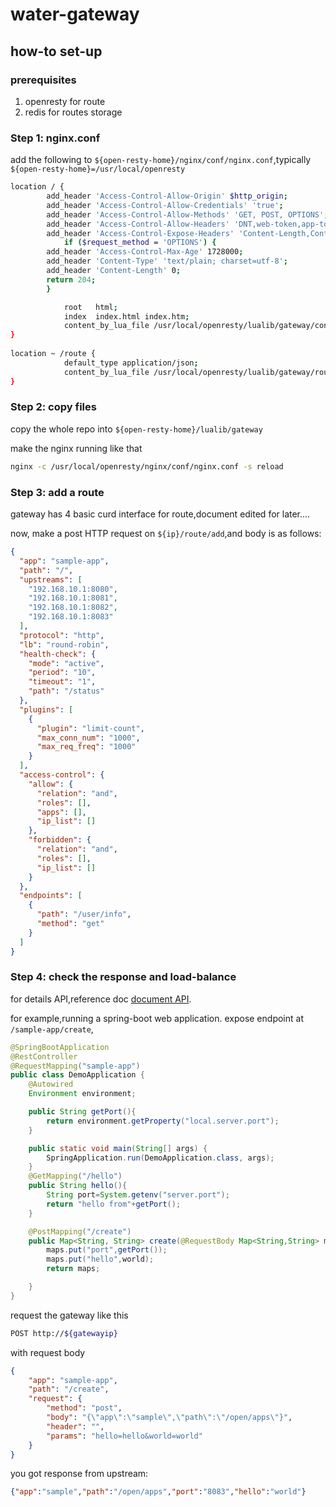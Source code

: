 # water-gateway

## how-to set-up

### prerequisites

1.  openresty for route
2.  redis for routes storage 


###  Step 1: nginx.conf
add the following to `${open-resty-home}/nginx/conf/nginx.conf`,typically `${open-resty-home}=/usr/local/openresty`

```bash
location / {
        add_header 'Access-Control-Allow-Origin' $http_origin;
        add_header 'Access-Control-Allow-Credentials' 'true';
	    add_header 'Access-Control-Allow-Methods' 'GET, POST, OPTIONS';
	    add_header 'Access-Control-Allow-Headers' 'DNT,web-token,app-token,Authorization,Accept,Origin,Keep-Alive,User-Agent,X-Mx-ReqToken,X-Data-Type,X-Auth-Token,X-Requested-With,If-Modified-Since,Cache-Control,Content-Type,Range';
	    add_header 'Access-Control-Expose-Headers' 'Content-Length,Content-Range';
            if ($request_method = 'OPTIONS') {
		add_header 'Access-Control-Max-Age' 1728000;
		add_header 'Content-Type' 'text/plain; charset=utf-8';
		add_header 'Content-Length' 0;
		return 204;
        }

            root   html;
            index  index.html index.htm;
            content_by_lua_file /usr/local/openresty/lualib/gateway/content.lua;
}
 
location ~ /route {
            default_type application/json;
            content_by_lua_file /usr/local/openresty/lualib/gateway/route/route-curd.lua ;
}   
```
###  Step 2: copy files

copy the whole repo into `${open-resty-home}/lualib/gateway`

make the nginx running like that

```bash
nginx -c /usr/local/openresty/nginx/conf/nginx.conf -s reload
```


### Step 3: add a route

gateway has 4 basic curd interface for route,document edited for later....

now, make a post HTTP request on `${ip}/route/add`,and body is as follows:

```json
{
  "app": "sample-app",
  "path": "/",
  "upstreams": [
    "192.168.10.1:8080",
    "192.168.10.1:8081",
    "192.168.10.1:8082",
    "192.168.10.1:8083"
  ],
  "protocol": "http",
  "lb": "round-robin",
  "health-check": {
    "mode": "active",
    "period": "10",
    "timeout": "1",
    "path": "/status"
  },
  "plugins": [
    {
      "plugin": "limit-count",
      "max_conn_num": "1000",
      "max_req_freq": "1000"
    }
  ],
  "access-control": {
    "allow": {
      "relation": "and",
      "roles": [],
      "apps": [],
      "ip_list": []
    },
    "forbidden": {
      "relation": "and",
      "roles": [],
      "ip_list": []
    }
  },
  "endpoints": [
    {
      "path": "/user/info",
      "method": "get"
    }
  ]
}
```
### Step 4: check the response and load-balance

for details API,reference doc [document API](/route-crud.adoc).

for example,running a spring-boot web application. expose endpoint at `/sample-app/create`,

```java
@SpringBootApplication
@RestController
@RequestMapping("sample-app")
public class DemoApplication {
    @Autowired
    Environment environment;

    public String getPort(){
        return environment.getProperty("local.server.port");
    }

    public static void main(String[] args) {
        SpringApplication.run(DemoApplication.class, args);
    }
    @GetMapping("/hello")
    public String hello(){
        String port=System.getenv("server.port");
        return "hello from"+getPort();
    }

    @PostMapping("/create")
    public Map<String, String> create(@RequestBody Map<String,String> maps,@RequestParam String hello,@RequestParam String world){
        maps.put("port",getPort());
        maps.put("hello",world);
        return maps;

    }
}


```

request the gateway like this

```bash
POST http://${gatewayip}
```
with request body

```json
{
    "app": "sample-app",
    "path": "/create",
    "request": {
        "method": "post",
        "body": "{\"app\":\"sample\",\"path\":\"/open/apps\"}",
        "header": "",
        "params": "hello=hello&world=world"
    }
}
```

you got response from upstream:

```json
{"app":"sample","path":"/open/apps","port":"8083","hello":"world"}
```
